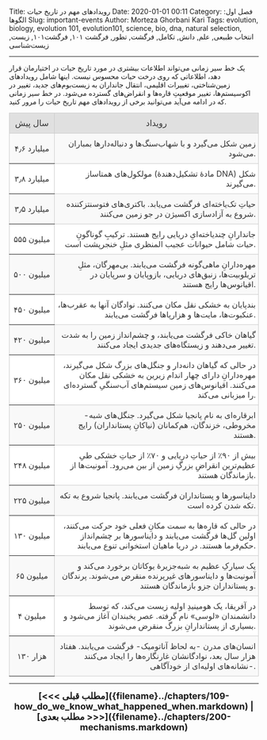 Title: رویدادهای مهم در تاریخ حیات
Date: 2020-01-01 00:11
Category: فصل اول: الگوها
Slug: important-events
Author: Morteza Ghorbani Kari
Tags: evolution, biology, evolution 101, evolution101, science, bio, dna, natural selection, انتخاب طبیعی, علم, دانش, تکامل, فرگشت, تطور, فرگشت ۱۰۱, فرگشت۱۰۱, زیست, زیست‌شناسی

------
یک خط سیر زمانی می‌تواند اطلاعات بیشتری در مورد تاریخ حیات در اختیارمان قرار دهد، اطلاعاتی که روی درخت حیات محسوس نیست. اینها شامل رویدادهای زمین‌شناختی، تغییرات اقلیمی، انتقال جانداران به زیست‌بوم‌های جدید، تغییر در اکوسیستم‌ها، تغییر موقعیتِ قاره‌ها و انقراض‌های گسترده می‌شود. در خط سیر ‌زمانی که در ادامه می‌آید می‌توانید برخی از رویدادهای مهم تاریخ حیات را مرور کنید.

<style type="text/css">
.tg  {border-collapse:collapse;border-spacing:0;border-color:#ccc;margin:0px auto;}
.tg td{font-family: 'Sahel';
	src: url('../font/Sahel.eot');
	src: url('../font/Sahel.eot?#iefix') format('embedded-opentype'), url('../font/Sahel.woff') format('woff'), url('../font/Sahel.ttf') format('truetype');
	font-weight: normal;
	font-style: normal;font-size:14px;padding:10px 5px;border-style:solid;border-width:1px;overflow:hidden;word-break:normal;border-color:#ccc;color:#333;background-color:#fff;}
.tg th{font-family:inherit;font-size:14px;font-weight:normal;padding:10px 5px;border-style:solid;border-width:1px;overflow:hidden;word-break:normal;border-color:#ccc;color:#333;background-color:#f0f0f0;}
.tg .tg-hdln{background-color:#e0e0e0;font-size:17px;font-family:inherit !important;;text-align:center;vertical-align:center}
.tg .tg-kntl{background-color:#f9f9f9;font-size:16px;font-family:inherit !important;;text-align:right;vertical-align:center}
.tg .tg-9cfk{background-color:#f9f9f9;font-size:16px;font-family:inherit !important;;border-color:inherit;text-align:center;vertical-align:center;width:80px;}
.tg .tg-0gd6{font-size:16px;font-family:inherit !important;;text-align:right;vertical-align:center;}
.tg .tg-p7v3{font-size:16px;font-family:inherit !important;;border-color:inherit;text-align:center;vertical-align:center;width:80px;}
</style>
<table class="tg">
  <tr>
    <th class="tg-hdln">سال پیش</th>
    <th class="tg-hdln">رویداد</th>
  </tr>
  <tr>
    <td class="tg-9cfk">۴٫۶ میلیارد</td>
    <td class="tg-kntl">زمین شکل می‌گیرد و با شهاب‌سنگ‌ها و دنباله‌دارها بمباران می‌شود.</td>
  </tr>
  <tr>
    <td class="tg-p7v3">۳٫۸ میلیارد</td>
    <td class="tg-0gd6">مولکول‌های همتاساز (مادهٔ تشکیل‌دهندهٔ DNA) شکل می‌گیرند.</td>
  </tr>
  <tr>
    <td class="tg-9cfk">۳٫۵ میلیارد</td>
    <td class="tg-kntl">حیاتِ تک‌یاخته‌ای فرگشت می‌یابد. باکتری‌های فتوسنتزکننده شروع به آزادسازی اکسیژن در جو زمین می‌کنند.</td>
  </tr>
  <tr>
    <td class="tg-p7v3">۵۵۵ میلیون</td>
    <td class="tg-0gd6">جاندارانِ چندیاخته‌ایِ دریایی رایج هستند. ترکیبِ گوناگونِ حیات شامل حیوانات عجیب المنظری مثلِ خنجرپشت است.</td>
  </tr>
  <tr>
    <td class="tg-9cfk">۵۰۰ میلیون</td>
    <td class="tg-kntl">مهره‌دارانِ ماهی‌گونه فرگشت می‌یابند. بی‌مهرگان، مثلِ تریلوبیت‌ها، زنبق‌های دریایی، بازوپایان و سرپایان در اقیانوس‌ها رایج هستند.</td>
  </tr>
  <tr>
    <td class="tg-p7v3">۴۵۰ میلیون</td>
    <td class="tg-0gd6">بندپایان به خشکی نقل مکان می‌کنند. نوادگان آنها به عقرب‌ها، عنکبوت‌ها، مایت‌ها و هزارپاها فرگشت می‌یابند.</td>
  </tr>
  <tr>
    <td class="tg-9cfk">۴۲۰ میلیون</td>
    <td class="tg-kntl">گیاهان خاکی فرگشت می‌یابند، و چشم‌انداز زمین را به شدت تغییر می‌دهند و زیستگاه‌های جدیدی ایجاد می‌کنند.</td>
  </tr>
  <tr>
    <td class="tg-p7v3">۳۶۰ میلیون</td>
    <td class="tg-0gd6">در حالی که گیاهان دانه‌دار و جنگل‌های بزرگ شکل می‌گیرند، مهره‌دارانِ دارای چهار اندام زیرین به خشکی نقل مکان می‌کنند. اقیانوس‌های زمین سیستم‌های آب‌سنگیِ گسترده‌ای را میزبانی می‌کند.</td>
  </tr>
  <tr>
    <td class="tg-9cfk">۲۵۰ میلیون</td>
    <td class="tg-kntl">ابرقاره‌ای به نام پانجیا شکل می‌گیرد. جنگل‌های شبه-مخروطی، خزندگان، هم‌کمانان (نیاکانِ پستانداران) رایج هستند.</td>
  </tr>
  <tr>
    <td class="tg-p7v3">۲۴۸ میلیون</td>
    <td class="tg-0gd6">بیش از ۹۰٪ از حیاتِ دریایی و ۷۰٪ از حیاتِ خشکی طیِ عظیم‌ترین انقراضِ بزرگِ زمین از بین می‌رود. آمونیت‌ها از بازماندگان هستند.</td>
  </tr>
  <tr>
    <td class="tg-9cfk">۲۲۵ میلیون</td>
    <td class="tg-kntl">دایناسورها و پستانداران فرگشت می‌یابند. پانجیا شروع به تکه تکه شدن کرده است.</td>
  </tr>
  <tr>
    <td class="tg-p7v3">۱۳۰ میلیون</td>
    <td class="tg-0gd6">در حالی که قاره‌ها به سمت مکانِ فعلی خود حرکت می‌کنند، اولین گل‌ها فرگشت می‌یابند و دایناسورها بر چشم‌انداز حکم‌فرما هستند. در دریا ماهیان استخوانی تنوع می‌یابند.</td>
  </tr>
  <tr>
    <td class="tg-9cfk">۶۵ میلیون</td>
    <td class="tg-kntl">یک سیارکِ عظیم به شبه‌جزیرهٔ یوکاتان برخورد می‌کند و آمونیت‌ها و دایناسورهای غیرپرنده منقرض می‌شوند. پرندگان و پستانداران جزو بازماندگان هستند.</td>
  </tr>
  <tr>
    <td class="tg-p7v3">۴ میلیون</td>
    <td class="tg-0gd6">در آفریقا، یک هومینیدِ اولیه زیست می‌کند، که توسط دانشمندان «لوسی» نام گرفته. عصر یخبندان آغاز می‌شود و بسیاری از پستاندارانِ بزرگ منقرض می‌شوند.</td>
  </tr>
  <tr>
    <td class="tg-9cfk">۱۳۰ هزار</td>
    <td class="tg-kntl">انسان‌های مدرن -به لحاظ آناتومیک- فرگشت می‌یابند. هفتاد هزار سال بعد، نوادگانشان غارنگاره‌ها را ایجاد می‌کنند -نشانه‌های اولیه‌ای از خودآگاهی.</td>
  </tr>
</table>

------
<center>
    <font size="4">
        <b>
            [<<< مطلب قبلی]({filename}../chapters/109-how_do_we_know_what_happened_when.markdown) | [مطلب بعدی >>>]({filename}../chapters/200-mechanisms.markdown) 
        </b>
    </font>
</center>